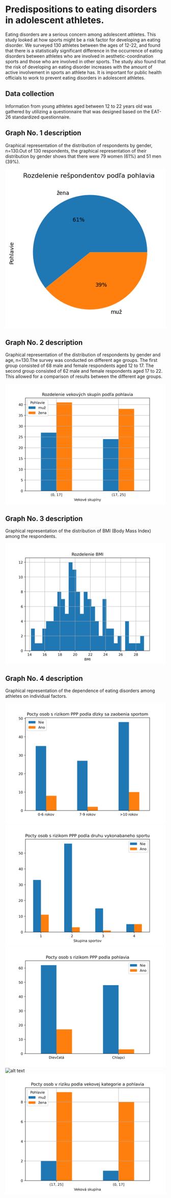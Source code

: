 # Predispositions to eating disorders in adolescent athletes.

Eating disorders are a serious concern among adolescent athletes. This study looked at how sports might be a risk factor for developing an eating disorder. We surveyed 130 athletes between the ages of 12-22, and found that there is a statistically significant difference in the occurrence of eating disorders between athletes who are involved in aesthetic-coordination sports and those who are involved in other sports. The study also found that the risk of developing an eating disorder increases with the amount of active involvement in sports an athlete has. It is important for public health officials to work to prevent eating disorders in adolescent athletes.

## Data collection

Information from young athletes aged between 12 to 22 years old was gathered by utilizing a questionnaire that was designed based on the EAT-26 standardized questionnaire.

## Graph No. 1 description

Graphical representation of the distribution of respondents by gender, n=130.Out of 130 respondents, the graphical representation of their distribution by gender shows that there were 79 women (61%) and 51 men (39%).

![alt text](https://github.com/StasyShats/predispositions_to_eating_disorders_in_adolescent-athletes/blob/main/Graphs/Rozdelenie%20respondentov%20podla%20pohlavia.png)

## Graph No. 2 description

Graphical representation of the distribution of respondents by gender and age, n=130.The survey was conducted on different age groups. The first group consisted of 68 male and female respondents aged 12 to 17. The second group consisted of 62 male and female respondents aged 17 to 22. This allowed for a comparison of results between the different age groups.

![alt text](https://github.com/StasyShats/predispositions_to_eating_disorders_in_adolescent-athletes/blob/main/Graphs/Rozdelenie%20vekových%20skup%C3%ADn%20podľa%20pohlavia.png)

## Graph No. 3 description

Graphical representation of the distribution of BMI (Body Mass Index) among the respondents.

![alt text](https://github.com/StasyShats/predispositions_to_eating_disorders_in_adolescent-athletes/blob/main/Graphs/Rozdelenie%20BMI.png)

## Graph No. 4 description

Graphical representation of the dependence of eating disorders among athletes on individual factors.

![alt text](https://github.com/StasyShats/predispositions_to_eating_disorders_in_adolescent-athletes/blob/main/Graphs/Pocty%20osob%20s%20rizikom%20PPP%20podla%20dlzky%20sa%20zaobenia%20sportom.png)
![alt text](https://github.com/StasyShats/predispositions_to_eating_disorders_in_adolescent-athletes/blob/main/Graphs/Pocty%20osob%20s%20rizikom%20PPP%20podla%20podla%20druhu%20vykonabaneho%20sportu.png)
![alt text](https://github.com/StasyShats/predispositions_to_eating_disorders_in_adolescent-athletes/blob/main/Graphs/Pocty%20osob%20s%20rizikom%20PPP%20podla%20podla%20pohlavia.png)
![alt text](https://github.com/StasyShats/predispositions_to_eating_disorders_in_adolescent-athletes/blob/main/Graphs/Pocty%20osob%20s%20rizikom%20PPP%20podla%20podla%20veku.pn)
![alt text](https://github.com/StasyShats/predispositions_to_eating_disorders_in_adolescent-athletes/blob/main/Graphs/Pocty%20osob%20v%20riziku%20podla%20vekovej%20kategorie%20a%20pohlavia.png)
